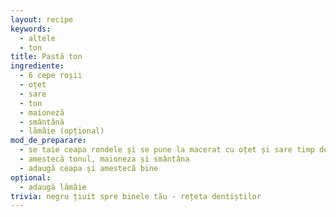 ```yaml
---
layout: recipe
keywords:
  - altele
  - ton
title: Pastă ton
ingrediente:
  - 6 cepe roșii
  - oțet
  - sare
  - ton
  - maioneză
  - smântână
  - lămâie (opțional)
mod_de_preparare:
  - se taie ceapa rondele și se pune la macerat cu oțet și sare timp de 3 ore
  - amestecă tonul, maioneza și smântâna
  - adaugă ceapa și amestecă bine
opțional:
  - adaugă lămâie
trivia: negru țiuit spre binele tău - rețeta dentiștilor
---
```

